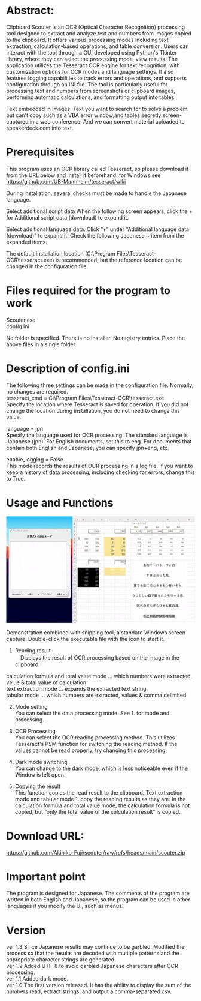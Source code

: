 # Abstract:

Clipboard Scouter is an OCR (Optical Character Recognition) processing tool designed to extract and analyze text and numbers from images copied to the clipboard.
It offers various processing modes including text extraction, calculation-based operations, and table conversion.
Users can interact with the tool through a GUI developed using Python's Tkinter library, where they can select the processing mode, view results.
The application utilizes the Tesseract OCR engine for text recognition, with customization options for OCR modes and language settings.
It also features logging capabilities to track errors and operations, and supports configuration through an INI file.
The tool is particularly useful for processing text and numbers from screenshots or clipboard images, performing automatic calculations, and formatting output into tables.

Text embedded in images.
Text you want to search for to solve a problem but can't copy such as a VBA error window,and tables secretly screen-captured in a web conference.
And we can convert material uploaded to speakerdeck.com into text.

# Prerequisites
This program uses an OCR library called Tesseract, so please download it from the URL below and install it beforehand.
for Windows see https://github.com/UB-Mannheim/tesseract/wiki

During installation, several checks must be made to handle the Japanese language.

Select additional script data
 When the following screen appears, click the + for Additional script data (download) to expand it.
  
Select additional language data:
 Click “+” under “Additional language data (download)” to expand it.
 Check the following Japanese ~ item from the expanded items.

 The default installation location (C:\Program Files\Tesseract-OCR\tesseract.exe) is recommended, but the reference location can be changed in the configuration file.

# Files required for the program to work<BR>
Scouter.exe <BR>
config.ini<BR>

No folder is specified. There is no installer. No registry entries. Place the above files in a single folder.

# Description of config.ini
The following three settings can be made in the configuration file. Normally, no changes are required.<BR>
tesseract_cmd = C:\Program Files\Tesseract-OCR\tesseract.exe<BR>
Specify the location where Tesseract is saved for operation. If you did not change the location during installation, you do not need to change this value.<BR>

language = jpn<BR>
Specify the language used for OCR processing. The standard language is Japanese (jpn).
For English documents, set this to eng. For documents that contain both English and Japanese, you can specify jpn+eng, etc.

enable_logging = False<BR>
This mode records the results of OCR processing in a log file. If you want to keep a history of data processing, including checking for errors, change this to True.

# Usage and Functions
![demo](https://github.com/Akihiko-Fuji/scouter/blob/main/demo.gif?raw=true)

Demonstration combined with snipping tool, a standard Windows screen capture.
 Double-click the executable file with the icon to start it.
 
1. Reading result<BR>
　Displays the result of OCR processing based on the image in the clipboard.

  calculation formula and total value mode ... which numbers were extracted, value & total value of calculation<BR>
  text extraction mode ... expands the extracted text string<BR>
  tabular mode ... which numbers are extracted, values & comma delimited<BR>

2. Mode setting<BR>
  You can select the data processing mode. See 1. for mode and processing.

3. OCR Processing<BR>
  You can select the OCR reading processing method. This utilizes Tesseract's PSM function for switching the reading method. If the values cannot be read properly, try changing this processing.

4. Dark mode switching<BR>
  You can change to the dark mode, which is less noticeable even if the Window is left open.

5. Copying the result<BR>
  This function copies the read result to the clipboard. Text extraction mode and tabular mode 1. copy the reading results as they are.
  In the calculation formula and total value mode, the calculation formula is not copied, but “only the total value of the calculation result” is copied.

# Download URL:<BR>
https://github.com/Akihiko-Fuji/scouter/raw/refs/heads/main/scouter.zip

# Important point<BR>
  The program is designed for Japanese. The comments of the program are written in both English and Japanese, so the program can be used in other languages if you modify the UI, such as menus.

# Version<BR>
ver 1.3 Since Japanese results may continue to be garbled. Modified the process so that the results are decoded with multiple patterns and the appropriate character strings are generated. <BR>
ver 1.2 Added UTF-8 to avoid garbled Japanese characters after OCR processing.<BR>
ver 1.1 Added dark mode.<BR>
ver 1.0 The first version released. It has the ability to display the sum of the numbers read, extract strings, and output a comma-separated csv.<BR>
